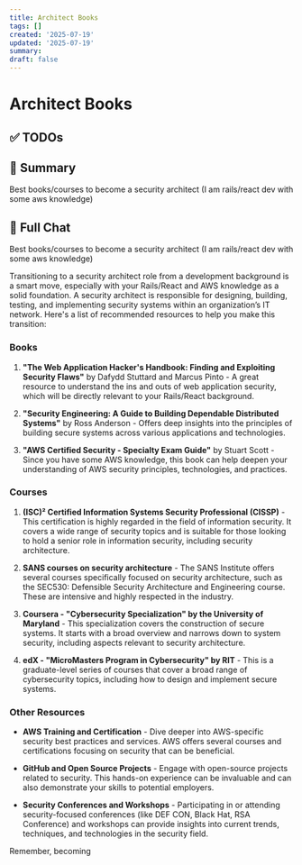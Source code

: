```yaml
---
title: Architect Books
tags: []
created: '2025-07-19'
updated: '2025-07-19'
summary:
draft: false
---
```


# Architect Books

## ✅ TODOs


## 📌 Summary
Best books/courses to become a security architect (I am rails/react dev with some aws knowledge)

## 🧠 Full Chat


Best books/courses to become a security architect (I am rails/react dev with some aws knowledge) 

Transitioning to a security architect role from a development background is a smart move, especially with your Rails/React and AWS knowledge as a solid foundation. A security architect is responsible for designing, building, testing, and implementing security systems within an organization’s IT network. Here's a list of recommended resources to help you make this transition:

### Books

1. **"The Web Application Hacker's Handbook: Finding and Exploiting Security Flaws"** by Dafydd Stuttard and Marcus Pinto - A great resource to understand the ins and outs of web application security, which will be directly relevant to your Rails/React background.

2. **"Security Engineering: A Guide to Building Dependable Distributed Systems"** by Ross Anderson - Offers deep insights into the principles of building secure systems across various applications and technologies.

3. **"AWS Certified Security - Specialty Exam Guide"** by Stuart Scott - Since you have some AWS knowledge, this book can help deepen your understanding of AWS security principles, technologies, and practices.

### Courses

1. **(ISC)² Certified Information Systems Security Professional (CISSP)** - This certification is highly regarded in the field of information security. It covers a wide range of security topics and is suitable for those looking to hold a senior role in information security, including security architecture.

2. **SANS courses on security architecture** - The SANS Institute offers several courses specifically focused on security architecture, such as the SEC530: Defensible Security Architecture and Engineering course. These are intensive and highly respected in the industry.

3. **Coursera - "Cybersecurity Specialization" by the University of Maryland** - This specialization covers the construction of secure systems. It starts with a broad overview and narrows down to system security, including aspects relevant to security architecture.

4. **edX - "MicroMasters Program in Cybersecurity" by RIT** - This is a graduate-level series of courses that cover a broad range of cybersecurity topics, including how to design and implement secure systems.

### Other Resources

- **AWS Training and Certification** - Dive deeper into AWS-specific security best practices and services. AWS offers several courses and certifications focusing on security that can be beneficial.

- **GitHub and Open Source Projects** - Engage with open-source projects related to security. This hands-on experience can be invaluable and can also demonstrate your skills to potential employers.

- **Security Conferences and Workshops** - Participating in or attending security-focused conferences (like DEF CON, Black Hat, RSA Conference) and workshops can provide insights into current trends, techniques, and technologies in the security field.

Remember, becoming